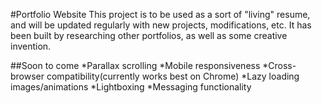 #Portfolio Website
This project is to be used as a sort of "living" resume, and will be updated regularly with new projects, modifications, etc. It has been built by researching other portfolios, as well as some creative invention.

##Soon to come
*Parallax scrolling
*Mobile responsiveness
*Cross-browser compatibility(currently works best on Chrome)
*Lazy loading images/animations
*Lightboxing
*Messaging functionality


